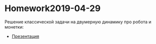 # Homework2019-04-29
Решение классической задачи на двумерную динамику про робота и монетки:
* [Презентация](/презентация.pdf)

